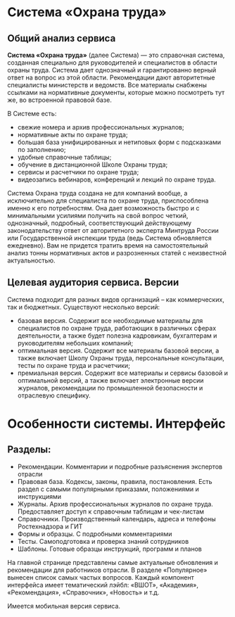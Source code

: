# Система «Охрана труда»
## Общий анализ сервиса

**Система «Охрана труда»** (далее Система) — это справочная система, созданная специально для руководителей и специалистов в области охраны труда. Система дает однозначный и гарантированно верный ответ на вопрос из этой области. Рекомендации дают авторитетные специалисты министерств и ведомств. Все материалы снабжены ссылками на нормативные документы, которые можно посмотреть тут же, во встроенной правовой базе.

В Системе есть:
- свежие номера и архив профессиональных журналов;
- нормативные акты по охране труда;
- большая база унифицированных и нетиповых форм с подсказками по заполнению;
- удобные справочные таблицы;
- обучение в дистанционной Школе Охраны труда;
- сервисы и расчетчики по охране труда;
- видеозапись вебинаров, конференций и лекций по охране труда.

Система Охрана труда создана не для компаний вообще, а исключительно для специалиста по охране труда, приспособлена именно к его потребностям. Она дает возможность быстро и с минимальными усилиями получить на свой вопрос четкий, однозначный, подробный, соответствующий действующему законодательству ответ от авторитетного эксперта Минтруда России или Государственной инспекции труда (ведь Система обновляется ежедневно). Вам не придется тратить время на самостоятельный анализ тонны нормативных актов и разрозненных статей с неизвестной актуальностью.

## Целевая аудитория сервиса. Версии

Система подходит для разных видов организаций – как коммерческих, так и бюджетных. Существуют несколько версий:
- базовая версия. Содержит все необходимые материалы для специалистов по охране труда, работающих в различных сферах деятельности, а также будет полезна кадровикам, бухгалтерам и руководителям небольших компаний;
- оптимальная версия. Содержит все материалы базовой версии, а также включает Школу Охраны труда, персональные консультации, тесты по охране труда и расчетчики;
- премиальная версия. Содержит все материалы и сервисы базовой и оптимальной версий, а также включает электронные версии журналов, рекомендации по промышленной безопасности и отраслевую специфику.

# Особенности системы. Интерфейс

## Разделы:
- Рекомендации. Комментарии и подробные разъяснения экспертов отрасли
- Правовая база. Кодексы, законы, правила, постановления. Есть раздел с самыми популярными приказами, положениями и инструкциями
- Журналы. Архив профессиональных журналов по охране труда. Предоставляет доступ к справочным таблицам и чек-листам
- Справочники. Производственный календарь, адреса и телефоны Ростехнадзора и ГИТ
- Формы и образцы. С подробными комментариями
- Тесты. Самоподготовка и проверка знаний сотрудников
- Шаблоны. Готовые образцы инструкций, программ и планов


На главной странице представлены самые актуальные обновления и рекомендации для работников отрасли. В разделе «Популярное» вынесен список самых частых вопросов. Каждый компонент интерфейса имеет тематический лэйбл: «ВШОТ», «Академия», «Рекомендация», «Справочник», «Новость» и т.д. 

Имеется мобильная версия сервиса.





